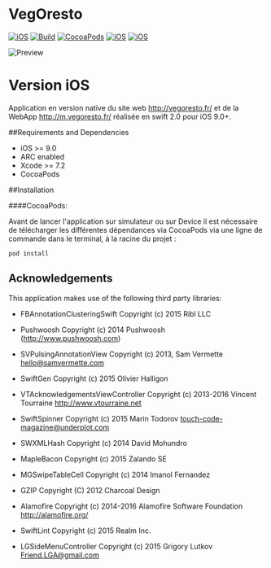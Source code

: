 # VegOresto

[![iOS](https://img.shields.io/badge/Plateforme-iOS%209.0-blue.svg)](https://github.com/squall09s/VegOresto)
[![Build](https://img.shields.io/wercker/ci/wercker/docs.svg?maxAge=2592000?style=flat-square)](https://github.com/squall09s/VegOresto)
[![CocoaPods](https://img.shields.io/cocoapods/v/AFNetworking.svg?maxAge=2592000?style=flat-square)](http://cocoapods.org)
[![iOS](https://img.shields.io/badge/SwiftLint-passing-brightgreen.svg)](https://github.com/realm/SwiftLint)
[![iOS](https://img.shields.io/badge/SwiftGen-Yes-blue.svg)](https://github.com/AliSoftware/SwiftGen/)



![Preview](https://github.com/squall09s/VegoResto/blob/master/mockDrop_iPhone_6.jpg)


Version iOS 
===============

Application en version native du site web http://vegoresto.fr/ et de la WebApp http://m.vegoresto.fr/ réalisée en swift 2.0 pour iOS 9.0+.


##Requirements and Dependencies
- iOS >= 9.0
- ARC enabled
- Xcode >= 7.2
- CocoaPods

##Installation

####CocoaPods:

Avant de lancer l'application sur simulateur ou sur Device il est nécessaire de télécharger les différentes dépendances via CocoaPods via une ligne de commande dans le terminal, à la racine du projet :

    pod install


## Acknowledgements

This application makes use of the following third party libraries:

- FBAnnotationClusteringSwift
Copyright (c) 2015 Ribl LLC

- Pushwoosh
Copyright (c) 2014 Pushwoosh (http://www.pushwoosh.com)

- SVPulsingAnnotationView
Copyright (c) 2013, Sam Vermette <hello@samvermette.com>

- SwiftGen 
Copyright (c) 2015 Olivier Halligon

- VTAcknowledgementsViewController 
Copyright (c) 2013-2016 Vincent Tourraine <http://www.vtourraine.net>

- SwiftSpinner 
Copyright (c) 2015 Marin Todorov <touch-code-magazine@underplot.com>

- SWXMLHash
Copyright (c) 2014 David Mohundro

- MapleBacon 
Copyright (c) 2015 Zalando SE

- MGSwipeTableCell 
Copyright (c) 2014 Imanol Fernandez

- GZIP 
Copyright (C) 2012 Charcoal Design

- Alamofire 
Copyright (c) 2014-2016 Alamofire Software Foundation <http://alamofire.org/>

- SwiftLint
Copyright (c) 2015 Realm Inc.

- LGSideMenuController
Copyright (c) 2015 Grigory Lutkov <Friend.LGA@gmail.com>
